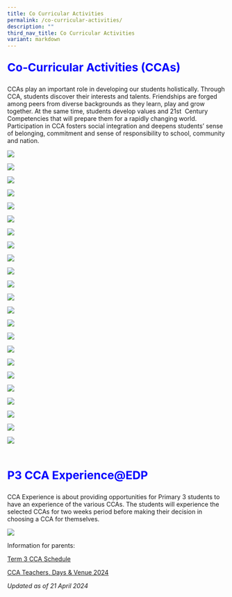 ```yaml
---
title: Co Curricular Activities
permalink: /co-curricular-activities/
description: ""
third_nav_title: Co Curricular Activities
variant: markdown
---
```

<p style=";font-size: 26px; color: blue; font-weight: bold;">Co-Curricular Activities (CCAs)</p>
CCAs play an important role in developing our students holistically. Through CCA, students discover their interests and talents. Friendships are forged among peers from diverse backgrounds as they learn, play and grow together. At the same time, students develop values and 21st&nbsp; Century Competencies that will prepare them for a rapidly changing world. Participation in CCA fosters social integration and deepens students’ sense of belonging, commitment and sense of responsibility to school, community and nation.

![](/images/VISUAL-PERFORMING-ARTS.png)

![](/images/CL-DANCE-1-1.png)

![](/images/choir1.png)

![](/images/DRAMA.png)

![](/images/GUITAR.png)

![](/images/guzheng1.png)

![](/images/ML-DANCE.png)

![](/images/wushu1.png)

![](/images/CLUBS-SOCIETIES.png)

![](/images/art%20club_new.png)

![](/images/ICT.png)

![](/images/STEM.png)

![](/images/UNIFORMED-GROOUPS.png)

![](/images/brownies1.png)

![](/images/scouts1.png)

![](/images/PHYSICAL-SPORTS.png)

![](/images/badmin.png)

![](/images/BASKETBALL.png)

![](/images/FLOORBALL.png)

![](/images/RUGBY-1.png)

![](/images/SAILING.png)

![](/images/TABLE-TENNIS.png)

![](/images/volley1.png)


<br>
<p style=";font-size: 26px; color: blue; font-weight: bold;">P3 CCA Experience@EDP</p>
CCA Experience is about providing opportunities for Primary 3 students to have an experience of the various CCAs. The students will experience the selected CCAs for two weeks period before making their decision in choosing a CCA for themselves.

![](/images/cca_links%20(1).jpg)

Information for parents:


[Term 3 CCA Schedule](https://drive.google.com/file/d/1POHoGqeUngiHM1TVy5mVLHY4sjhp2v17/view?usp=drive_link)



[  CCA Teachers, Days &amp; Venue 2024 ](https://drive.google.com/file/d/1xbCfWQ8DXtOtHA_kxMDNsrvtwjunpyXN/view?usp=drive_link)


_Updated as of 21 April 2024_